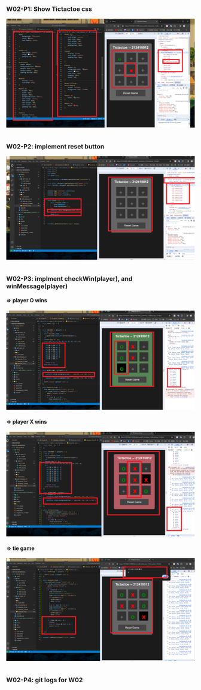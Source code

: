 ### W02-P1: Show Tictactoe css
 
![](w02-p1.png)

```

```
### W02-P2: implement reset button
 
![](w02-p2.png)

```

```
### W02-P3: implment checkWin(player), and winMessage(player)
 
#### => player O wins
 
![](w02-p3-1.png)
 
#### => player X wins
 
![](w02-p3-2.png)
 
#### => tie game
 
![](w02-p3-3.png)

```

```
### W02-P4: git logs for W02

```

```
